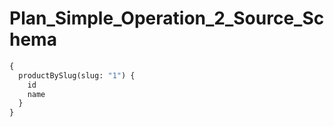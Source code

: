# Plan_Simple_Operation_2_Source_Schema

```graphql
{
  productBySlug(slug: "1") {
    id
    name
  }
}
```
